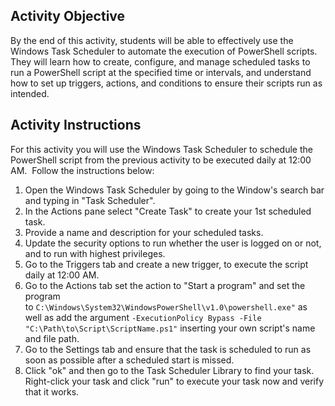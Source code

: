 ## Activity Objective

By the end of this activity, students will be able to effectively use the Windows Task Scheduler to automate the execution of PowerShell scripts. They will learn how to create, configure, and manage scheduled tasks to run a PowerShell script at the specified time or intervals, and understand how to set up triggers, actions, and conditions to ensure their scripts run as intended.

## Activity Instructions
For this activity you will use the Windows Task Scheduler to schedule the PowerShell script from the previous activity to be executed daily at 12:00 AM.  Follow the instructions below:
1. Open the Windows Task Scheduler by going to the Window's search bar and typing in "Task Scheduler".
2. In the Actions pane select "Create Task" to create your 1st scheduled task.
3. Provide a name and description for your scheduled tasks.
4. Update the security options to run whether the user is logged on or not, and to run with highest privileges.
5. Go to the Triggers tab and create a new trigger, to execute the script daily at 12:00 AM.
6. Go to the Actions tab set the action to "Start a program" and set the program to `C:\Windows\System32\WindowsPowerShell\v1.0\powershell.exe"` as well as add the argument `-ExecutionPolicy Bypass -File "C:\Path\to\Script\ScriptName.ps1"` inserting your own script's name and file path.
7. Go to the Settings tab and ensure that the task is scheduled to run as soon as possible after a scheduled start is missed.
8. Click "ok" and then go to the Task Scheduler Library to find your task. Right-click your task and click "run" to execute your task now and verify that it works.








